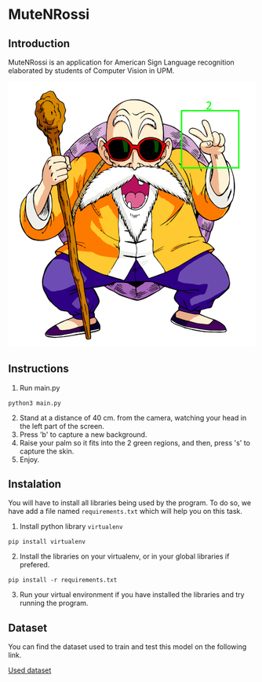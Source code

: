 # MuteNRossi

## Introduction
MuteNRossi is an application for American Sign Language recognition elaborated by students of Computer Vision in UPM.

![Logo](bin/muten.png)

## Instructions
1. Run main.py
```
python3 main.py
```
2. Stand at a distance of 40 cm. from the camera, watching your head in the left part of the screen.
3. Press 'b' to capture a new background.
4. Raise your palm so it fits into the 2 green regions, and then, press 's' to capture the skin.
5. Enjoy.

## Instalation
You will have to install all libraries being used by the program. To do so, we have add a file named `requirements.txt` which will help you on this task.

1. Install python library `virtualenv`
```
pip install virtualenv
```

2. Install the libraries on your virtualenv, or in your global libraries if prefered.
```
pip install -r requirements.txt
```

3. Run your virtual environment if you have installed the libraries and try running the program.

## Dataset
You can find the dataset used to train and test this model on the following link.

[Used dataset](https://www.kaggle.com/grassknoted/asl-alphabet)
